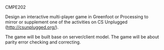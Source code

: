 CMPE202

Design an interactive multi-player game in Greenfoot or Processing to mirror or supplement one of the activities on CS Unplugged (http://csunplugged.org/).

The game will be built base on server/client model. The game will be about parity error checking and correcting.
